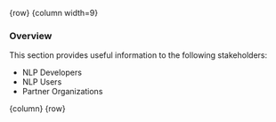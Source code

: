 <!-- markdownlint-disable-next-line first-line-h1 -->
{row}
{column width=9}

### Overview

This section provides useful information to the following stakeholders:

- NLP Developers
- NLP Users
- Partner Organizations

{column}
{row}
